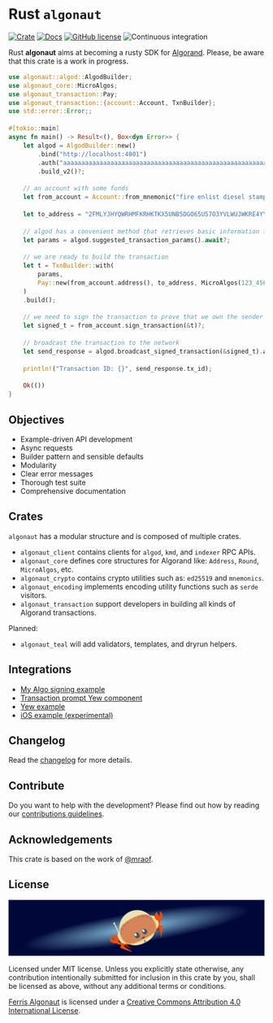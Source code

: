 # Rust `algonaut`

[![Crate](https://img.shields.io/crates/v/algonaut.svg)](https://crates.io/crates/algonaut)
[![Docs](https://docs.rs/algonaut/badge.svg)](https://docs.rs/algonaut)
[![GitHub license](https://img.shields.io/github/license/Naereen/StrapDown.js.svg)](https://github.com/manuelmauro/algonaut/blob/main/LICENSE)
![Continuous integration](https://github.com/manuelmauro/algonaut/actions/workflows/quickstart.yml/badge.svg)

Rust **algonaut** aims at becoming a rusty SDK for [Algorand](https://www.algorand.com/). Please, be aware that this crate is a work in progress.

```rust
use algonaut::algod::AlgodBuilder;
use algonaut_core::MicroAlgos;
use algonaut_transaction::Pay;
use algonaut_transaction::{account::Account, TxnBuilder};
use std::error::Error;;

#[tokio::main]
async fn main() -> Result<(), Box<dyn Error>> {
    let algod = AlgodBuilder::new()
        .bind("http://localhost:4001")
        .auth("aaaaaaaaaaaaaaaaaaaaaaaaaaaaaaaaaaaaaaaaaaaaaaaaaaaaaaaaaaaaaaaa")
        .build_v2()?;

    // an account with some funds
    let from_account = Account::from_mnemonic("fire enlist diesel stamp nuclear chunk student stumble call snow flock brush example slab guide choice option recall south kangaroo hundred matrix school above zero")?;

    let to_address = "2FMLYJHYQWRHMFKRHKTKX5UNB5DGO65U57O3YVLWUJWKRE4YYJYC2CWWBY".parse()?;

    // algod has a convenient method that retrieves basic information for a transaction
    let params = algod.suggested_transaction_params().await?;

    // we are ready to build the transaction
    let t = TxnBuilder::with(
        params,
        Pay::new(from_account.address(), to_address, MicroAlgos(123_456)).build(),
    )
    .build();

    // we need to sign the transaction to prove that we own the sender address
    let signed_t = from_account.sign_transaction(&t)?;

    // broadcast the transaction to the network
    let send_response = algod.broadcast_signed_transaction(&signed_t).await?;

    println!("Transaction ID: {}", send_response.tx_id);

    Ok(())
}
```

## Objectives

- Example-driven API development
- Async requests
- Builder pattern and sensible defaults
- Modularity
- Clear error messages
- Thorough test suite
- Comprehensive documentation

## Crates

`algonaut` has a modular structure and is composed of multiple crates.

- `algonaut_client` contains clients for `algod`, `kmd`, and `indexer` RPC APIs.
- `algonaut_core` defines core structures for Algorand like: `Address`, `Round`, `MicroAlgos`, etc.
- `algonaut_crypto` contains crypto utilities such as: `ed25519` and `mnemonics`.
- `algonaut_encoding` implements encoding utility functions such as `serde` visitors.
- `algonaut_transaction` support developers in building all kinds of Algorand transactions.

Planned:

- `algonaut_teal` will add validators, templates, and dryrun helpers.

## Integrations

- [My Algo signing example](https://github.com/i-schuetz/algonaut-myalgo-yew-template)
- [Transaction prompt Yew component](https://github.com/i-schuetz/algo-prompt)
- [Yew example](https://github.com/i-schuetz/algorand-yew-example)
- [iOS example (experimental)](https://github.com/i-schuetz/algonaut_ios)

## Changelog

Read the [changelog](./CHANGELOG.md) for more details.

## Contribute

Do you want to help with the development? Please find out how by reading our [contributions guidelines](https://github.com/manuelmauro/algonaut/blob/main/CONTRIBUTING.md).

## Acknowledgements

This crate is based on the work of [@mraof](https://github.com/mraof/rust-algorand-sdk).

## License

[![Ferris Algonaut](assets/logo/rustacean-flat-algonaut.svg)](https://crates.io/crates/algonaut)

Licensed under MIT license.
Unless you explicitly state otherwise, any contribution intentionally submitted for inclusion in this crate by you, shall be licensed as above, without any additional terms or conditions.

[Ferris Algonaut](assets/logo/rustacean-flat-algonaut.svg) is licensed under a [Creative Commons Attribution 4.0 International License](https://creativecommons.org/licenses/by/4.0/).
